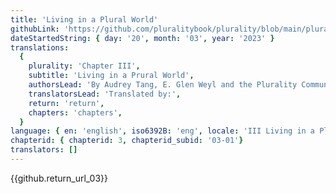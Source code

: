 ```yaml
---
title: 'Living in a Plural World'
githubLink: 'https://github.com/pluralitybook/plurality/blob/main/pluralworld.md'
dateStartedString: { day: '20', month: '03', year: '2023' }
translations:
  {
    plurality: 'Chapter III',
    subtitle: 'Living in a Prural World',
    authorsLead: 'By Audrey Tang, E. Glen Weyl and the Plurality Community',
    translatorsLead: 'Translated by:',
    return: 'return',
    chapters: 'chapters',
  }
language: { en: 'english', iso6392B: 'eng', locale: 'III Living in a Plural World' }
chapterid: { chapterid: 3, chapterid_subid: '03-01'}
translators: []
---
```

{{github.return_url_03}}